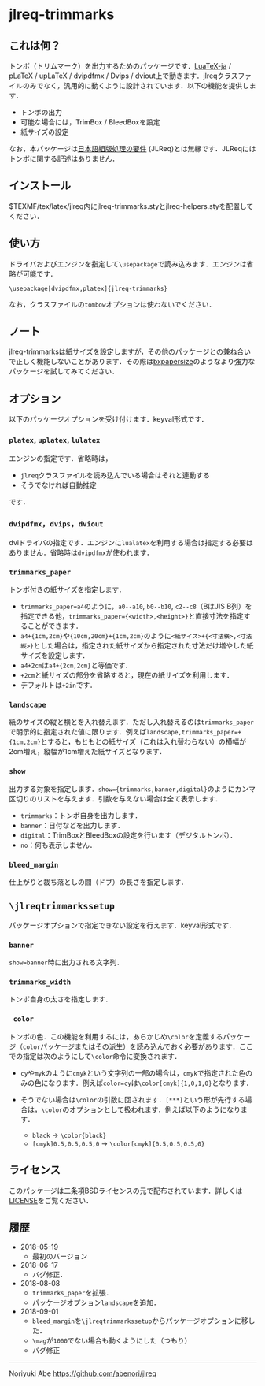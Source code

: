 # jlreq-trimmarks

## これは何？
トンボ（トリムマーク）を出力するためのパッケージです．[LuaTeX-ja](https://osdn.jp/projects/luatex-ja/wiki/FrontPage) / pLaTeX / upLaTeX / dvipdfmx / Dvips / dviout上で動きます．jlreqクラスファイルのみでなく，汎用的に動くように設計されています．以下の機能を提供します．

* トンボの出力
* 可能な場合には，TrimBox / BleedBoxを設定
* 紙サイズの設定

なお，本パッケージは[日本語組版処理の要件](https://www.w3.org/TR/jlreq/ja/) (JLReq)とは無縁です．JLReqにはトンボに関する記述はありません．

## インストール
$TEXMF/tex/latex/jlreq内にjlreq-trimmarks.styとjlreq-helpers.styを配置してください．


## 使い方
ドライバおよびエンジンを指定して`\usepackage`で読み込みます．エンジンは省略が可能です．

````
\usepackage[dvipdfmx,platex]{jlreq-trimmarks}
````

なお，クラスファイルの`tombow`オプションは使わないでください．

## ノート
jlreq-trimmarksは紙サイズを設定しますが，その他のパッケージとの兼ね合いで正しく機能しないことがあります．その際は[bxpapersize](https://github.com/zr-tex8r/BXpapersize)のようなより強力なパッケージを試してみてください．

## オプション
以下のパッケージオプションを受け付けます．keyval形式です．

### `platex`, `uplatex`, `lulatex`
エンジンの指定です．省略時は，

* `jlreq`クラスファイルを読み込んでいる場合はそれと連動する
* そうでなければ自動推定

です．

### `dvipdfmx`，`dvips`，`dviout`
dviドライバの指定です．エンジンに`lualatex`を利用する場合は指定する必要はありません．省略時は`dvipdfmx`が使われます．

### `trimmarks_paper`
トンボ付きの紙サイズを指定します．
* `trimmarks_paper=a4`のように，`a0--a10`, `b0--b10`, `c2--c8`（BはJIS B列）を指定できる他，`trimmarks_paper={<width>,<height>}`と直接寸法を指定することができます．
* `a4+{1cm,2cm}`や`{10cm,20cm}+{1cm,2cm}`のように`<紙サイズ>+{<寸法横>,<寸法縦>}`とした場合は，指定された紙サイズから指定された寸法だけ増やした紙サイズを設定します．
* `a4+2cm`は`a4+{2cm,2cm}`と等価です．
* `+2cm`と紙サイズの部分を省略すると，現在の紙サイズを利用します．
* デフォルトは`+2in`です．

### `landscape`
紙のサイズの縦と横とを入れ替えます．ただし入れ替えるのは`trimmarks_paper`で明示的に指定された値に限ります．例えば`landscape,trimmarks_paper=+{1cm,2cm}`とすると，もともとの紙サイズ（これは入れ替わらない）の横幅が2cm増え，縦幅が1cm増えた紙サイズとなります．

### `show`
出力する対象を指定します．`show={trimmarks,banner,digital}`のようにカンマ区切りのリストを与えます．引数を与えない場合は全て表示します．

* `trimmarks`：トンボ自身を出力します．
* `banner`：日付などを出力します．
* `digital`：TrimBoxとBleedBoxの設定を行います（デジタルトンボ）．
* `no`：何も表示しません．

### `bleed_margin`
仕上がりと裁ち落としの間（ドブ）の長さを指定します．

## `\jlreqtrimmarkssetup`
パッケージオプションで指定できない設定を行えます．keyval形式です．

### `banner`
`show=banner`時に出力される文字列．

### `trimmarks_width`
トンボ自身の太さを指定します．

### ` color`
トンボの色．この機能を利用するには，あらかじめ`\color`を定義するパッケージ（`color`パッケージまたはその派生）を読み込んでおく必要があります．ここでの指定は次のようにして`\color`命令に変換されます．

* `cy`や`myk`のように`cmyk`という文字列の一部の場合は，`cmyk`で指定された色のみの色になります．例えば`color=cy`は`\color[cmyk]{1,0,1,0}`となります．
* そうでない場合は`\color`の引数に回されます．`[***]`という形が先行する場合は，`\color`のオプションとして扱われます．例えば以下のようになります．

    - `black` -> `\color{black}`
    - `[cmyk]0.5,0.5,0.5,0` -> `\color[cmyk]{0.5,0.5,0.5,0}`

## ライセンス
このパッケージは二条項BSDライセンスの元で配布されています．詳しくは[LICENSE](LICENSE)をご覧ください．

## 履歴
* 2018-05-19
    - 最初のバージョン
* 2018-06-17
    - バグ修正．
* 2018-08-08
    - `trimmarks_paper`を拡張．
    - パッケージオプション`landscape`を追加．
* 2018-09-01
    - `bleed_margin`を`\jlreqtrimmarkssetup`からパッケージオプションに移した．
    - `\mag`が`1000`でない場合も動くようにした（つもり）
    - バグ修正


--------------
Noriyuki Abe
https://github.com/abenori/jlreq


